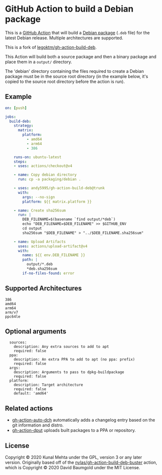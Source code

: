 # GitHub Action to build a Debian package

This is a [GitHub Action](https://github.com/features/actions) that will build
a [Debian package](https://en.wikipedia.org/wiki/Deb_%28file_format%29)
(`.deb` file) for the latest Debian release. Multiple architectures are
supported.

This is a fork of
[legoktm/gh-action-build-deb](https://github.com/legoktm/gh-action-build-deb).

This Action will build both a source package and then a binary package and
place them in a `output/` directory.

The 'debian' directory containing the files required to create a Debian
package must be in the source root directory (in the example below, it's
copied to the source root directory before the action is run).

## Example

```yaml
on: [push]

jobs:
  build-deb:
    strategy:
      matrix:
        platform:
          - amd64
          - arm64
          - 386

    runs-on: ubuntu-latest
    steps:
    - uses: actions/checkout@v4

    - name: Copy debian directory
      run: cp -a packaging/debian .

    - uses: andy5995/gh-action-build-deb@trunk
      with:
        args: --no-sign
        platform: ${{ matrix.platform }}

    - name: Create sha256sum
      run: |
        DEB_FILENAME=$(basename `find output/*deb`)
        echo "DEB_FILENAME=$DEB_FILENAME" >> $GITHUB_ENV
        cd output
        sha256sum "$DEB_FILENAME" > "../$DEB_FILENAME.sha256sum"

    - name: Upload Artifacts
      uses: actions/upload-artifact@v4
      with:
        name: ${{ env.DEB_FILENAME }}
        path: |
          output/*.deb
          *deb.sha256sum
        if-no-files-found: error
```

## Supported Architectures

    386
    amd64
    arm64
    arm/v7
    ppc64le

## Optional arguments

```
  sources:
    description: Any extra sources to add to apt
    required: false
  ppa:
    description: An extra PPA to add to apt (no ppa: prefix)
    required: false
  args:
    description: Arguments to pass to dpkg-buildpackage
    required: false
  platform:
    description: Target architecture
    required: false
    default: 'amd64'
```

## Related actions

* [gh-action-auto-dch](https://github.com/legoktm/gh-action-auto-dch) automatically adds a changelog entry based on the git information and distro.
* [gh-action-dput](https://github.com/legoktm/gh-action-dput) uploads built packages to a PPA or repository.

## License

Copyright © 2020 Kunal Mehta under the GPL, version 3 or any later version.
Originally based off of the [nylas/gh-action-build-deb-buster](https://github.com/nylas/gh-action-build-deb-buster)
action, which is Copyright © 2020 David Baumgold under the MIT License.
